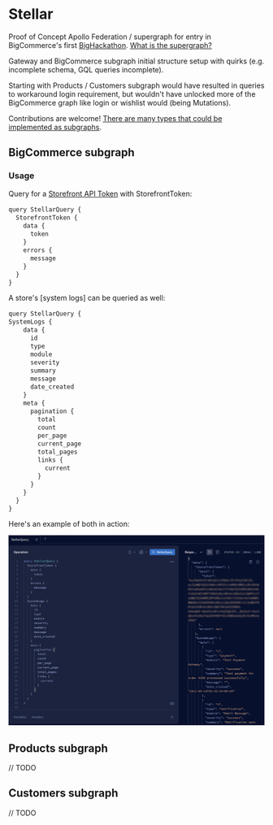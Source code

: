 # Stellar

Proof of Concept Apollo Federation / supergraph for entry in BigCommerce's first [BigHackathon](https://twitter.com/hashtag/bighackathon). [What is the supergraph?](https://www.apollographql.com/blog/announcement/backend/the-supergraph-a-new-way-to-think-about-graphql/)

Gateway and BigCommerce subgraph initial structure setup with quirks (e.g. incomplete schema, GQL queries incomplete).

Starting with Products / Customers subgraph would have resulted in queries to workaround login requirement, but wouldn't have unlocked more of the BigCommerce graph like login or wishlist would (being Mutations).

Contributions are welcome! [There are many types that could be implemented as subgraphs](https://developer.bigcommerce.com/graphql-api-reference).

## BigCommerce subgraph

### Usage

Query for a [Storefront API Token](https://developer.bigcommerce.com/api-reference/044bc7b21e5b4-create-a-token) with StorefrontToken:
```
query StellarQuery {
  StorefrontToken {
    data {
      token
    }
    errors {
      message
    }
  }
}
```
A store's [system logs] can be queried as well:
```
query StellarQuery {
SystemLogs {
    data {
      id
      type
      module
      severity
      summary
      message
      date_created
    }
    meta {
      pagination {
        total
        count
        per_page
        current_page
        total_pages
        links {
          current
        }
      }
    }
  }
}
```
Here's an example of both in action:

![Stellar Query Example](stellarqueryexample.jpg "Stellar Query Example")

## Products subgraph
// TODO
## Customers subgraph
// TODO
